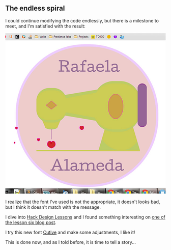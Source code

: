 ## The endless spiral

I could continue modifying the code endlessly, but there is a milestone to meet, and I'm satisfied with the result:

![Rafaela Alameda Step 5](project_images/step5.jpg?raw=true "Rafaela Alameda Step 5")

I realize that the font I've used is not the appropriate, it doesn't looks bad, but I think it doesn't match with the message. 

I dive into [Hack Design Lessons](https://hackdesign.org/ "Hack Design Lessons") and I found something interesting on [one of the lesson six blog post](http://sachagreif.com/more-google-webfonts-that-dont-suck/ "lesson six").

I try this new font [Cutive](http://sachagreif.com/more-google-webfonts-that-dont-suck/ "Cutive") and make some adjustments, I like it!

This is done now, and as I told before, it is time to tell a story...



 
